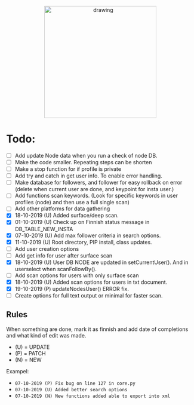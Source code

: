 <p align="center"><img src="https://i.imgur.com/i1FMPUZ.png" alt="drawing" width="300" /></p>

# Todo:
- [ ] Add update Node data when you run a check of node DB.
- [ ] Make the code smaller. Repeating steps can be shorten
- [ ] Make a stop function for if profile is private
- [ ] Add try and catch in get user info. To enable error handling.
- [ ] Make database for followers, and follower for easy rollback on error (delete when current user are done, and keypoint for insta user.)
- [ ] Add functions scan keywords. (Look for specific keywords in user profiles (node) and then use a full single scan)
- [ ] Add other platforms for data gathering
- [x] 18-10-2019 (U) Added surface/deep scan.
- [x] 01-10-2019 (U) Check up on Finnish status message in DB_TABLE_NEW_INSTA
- [x] 07-10-2019 (U) Add max follower criteria in search options.
- [x] 11-10-2019 (U) Root directory, PIP install, class updates.
- [ ] Add user creation options
- [ ] Add get info for user after surface scan
- [x] 18-10-2019 (U) User DB NODE are updated in setCurrentUser(). And in userselect when scanFollowBy().
- [ ] Add scan options for users with only surface scan
- [x] 18-10-2019 (U) Added scan options for users in txt document.
- [x] 19-10-2019 (P) updateNodesUser() ERROR fix.
- [ ] Create options for full text output or minimal for faster scan.

## Rules
When something are done, mark it as finnish and add date of completions and what kind of edit was made.
- (U) = UPDATE
- (P) = PATCH
- (N) = NEW

Exampel:
- `07-10-2019 (P) Fix bug on line 127 in core.py`
- `07-10-2019 (U) Added better search options`
- `07-10-2019 (N) New functions added able to export into xml`
